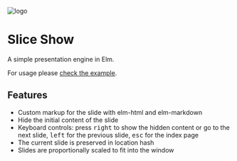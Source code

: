 ![logo](elm-slice-show.png)

# Slice Show

A simple presentation engine in Elm.

For usage please [check the example](https://github.com/w0rm/elm-slice-show/tree/master/example).

## Features

* Custom markup for the slide with elm-html and elm-markdown
* Hide the initial content of the slide
* Keyboard controls: press <kbd>right</kbd> to show the hidden content or go to the next slide, <kbd>left</kbd> for the previous slide, <kbd>esc</kbd> for the index page
* The current slide is preserved in location hash
* Slides are proportionally scaled to fit into the window
